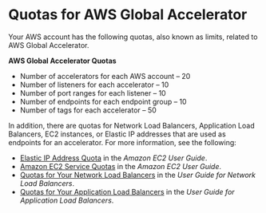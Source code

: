 # Quotas for AWS Global Accelerator<a name="limits-global-accelerator"></a>

Your AWS account has the following quotas, also known as limits, related to AWS Global Accelerator\.

**AWS Global Accelerator Quotas**
+ Number of accelerators for each AWS account – 20
+ Number of listeners for each accelerator – 10
+ Number of port ranges for each listener – 10
+ Number of endpoints for each endpoint group – 10
+ Number of tags for each accelerator – 50

In addition, there are quotas for Network Load Balancers, Application Load Balancers, EC2 instances, or Elastic IP addresses that are used as endpoints for an accelerator\. For more information, see the following:
+ [Elastic IP Address Quota](https://docs.aws.amazon.com/AWSEC2/latest/UserGuide/elastic-ip-addresses-eip.html#using-instance-addressing-limit) in the *Amazon EC2 User Guide*\.
+ [Amazon EC2 Service Quotas](https://docs.aws.amazon.com/AWSEC2/latest/UserGuide/ec2-resource-limits.html) in the *Amazon EC2 User Guide*\.
+ [Quotas for Your Network Load Balancers](https://docs.aws.amazon.com/elasticloadbalancing/latest/network/load-balancer-limits.html) in the *User Guide for Network Load Balancers*\.
+ [Quotas for Your Application Load Balancers](https://docs.aws.amazon.com/elasticloadbalancing/latest/application/load-balancer-limits.html) in the *User Guide for Application Load Balancers*\.